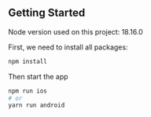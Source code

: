## Getting Started

Node version used on this project: 18.16.0

First, we need to install all packages:

```bash
npm install
```

Then start the app

```bash
npm run ios
# or
yarn run android
```